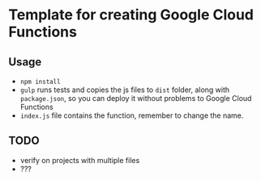 # Template for creating Google Cloud Functions

## Usage

* `npm install`
* `gulp` runs tests and copies the js files to `dist` folder, along with `package.json`, so you can deploy it without problems to Google Cloud Functions
* `index.js` file contains the function, remember to change the name.

## TODO

* verify on projects with multiple files
* ???